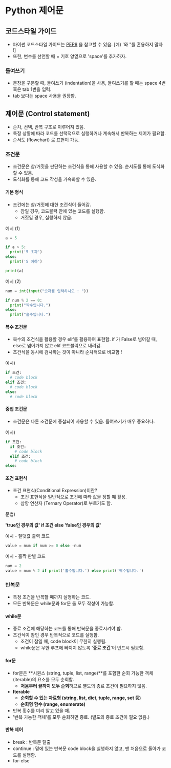 Python 제어문
=======


## 코드스타일 가이드 

- 파이썬 코드스타일 가이드는 [PEP8]([https://peps.python.org/pep-0008/]) 을 참고할 수 있음.
[예) \'와 \"를 혼용하지 말자 !]
- 또한, 변수를 선언할 때 \= 기호 양옆으로 'space'를 추가하자.

### 들여쓰기
- 문장을 구분할 때, 들여쓰기 (indentation)을 사용, 들여쓰기를 할 때는 space 4번 혹은 tab 1번을 입력.
- tab 보다는 space 사용을 권장함.

제어문 (Control statement)
------------
- 순차, 선택, 반복 구조로 이루어져 있음.
- 특정 상황에 따라 코드를 선택적으로 실행하거나 계속해서 반복하는 제어가 필요함.
- 순서도 (flowchart) 로 표현이 가능.


### 조건문
- 조건문은 참/거짓을 판단하는 조건식을 통해 사용할 수 있음. 순서도를 통해 도식화할 수 있음.
- 도식화를 통해 코드 작성을 가속화할 수 있음.

#### 기본 형식
- 조건에는 참/거짓에 대한 조건식이 들어감.
  * 참일 경우, 코드블럭 안에 있는 코드를 실행함.
  * 거짓일 경우, 실행하지 않음.

예시 (1)

```python
a = 5

if a > 5:
  print('5 초과')
else:
  print('5 이하')

print(a)
```

예시 (2)

```python
num = int(input("숫자를 입력하시오 : "))

if num % 2 == 0:
  print("짝수입니다.")
else:
  print("홀수입니다.")
```

#### 복수 조건문
- 복수의 조건식을 활용할 경우 elif를 활용하여 표현함. if 가 False로 넘어갈 때, else로 넘어가지 않고 elif 코드블럭으로 내려감.
- 조건식을 동시에 검사하는 것이 아니라 순차적으로 비교함 !

예시)
```python
if 조건:
  # code block
elif 조건:
  # code block
else:
  # code block 
```

#### 중첩 조건문
- 조건문은 다른 조건문에 중첩되어 사용할 수 있음. 들여쓰기가 매우 중요하다.

예시)
```python
if 조건:
  if 조건:
    # code block
  elif 조건:
    # code block
else:
```

#### 조건 표현식
- 조건 표현식(Conditional Expression)이란?
  * 조건 표현식을 일반적으로 조건에 따라 값을 정할 떄 활용.
  * 삼항 연산자 (Ternary Operator)로 부르기도 함.


문법)

**'true인 경우의 값' if 조건 else 'false인 경우의 값'**

예시 - 절댓값 출력 코드
```python
value = num if num >= 0 else -num
```

예시 - 홀짝 판별 코드
```python
num = 2
value = num % 2 if print('홀수입니다.') else print('짝수입니다.')
```

### 반복문

- 특정 조건을 반복할 때까지 실행하는 코드.
- 모든 반복문은 while문과 for문 둘 모두 작성이 가능함.

#### while문
- 종료 조건에 해당하는 코드를 통해 반복문을 종료시켜야 함. 
- 조건식이 참인 경우 반복적으로 코드를 실행함.
    * 조건이 참일 때, code block이 무한히 실행됨.
    * while문은 무한 루프에 빠지지 않도록 '**종료 조건**'이 반드시 필요함.

#### for문
- for문은 **시퀀스 (string, tuple, list, range)**를 포함한 순회 가능한 객체 (iterable)의 요소를 모두 순회함.
    * **처음부터 끝까지 모두 순회**하므로 별도의 종료 조건이 필요하지 않음.
- **Iterable**
  * **순회할 수 있는 자료형 (string, list, dict, tuple, range, set 등)**
  * **순회형 함수 (range, enumerate)**
- 반복 횟수를 미리 알고 있을 때.
- '반복 가능한 객체'를 모두 순회하면 종료. (별도의 종료 조건이 필요 없음.)

#### 반복 제어
- break : 반복문 탈출 
- continue : 밑에 있는 반복문 code block을 실행하지 않고, 맨 처음으로 돌아가 코드를 실행함. 
- for-else


